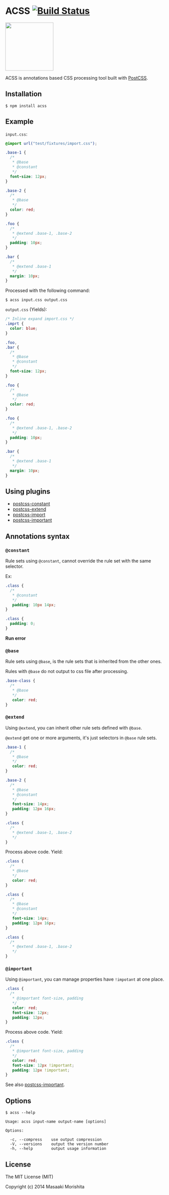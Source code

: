 # ACSS [![Build Status](https://travis-ci.org/morishitter/acss.svg)](https://travis-ci.org/morishitter/acss)

<img  width="150" height="150" src="http://morishitter.github.io/acss/acss.png">

ACSS is annotations based CSS processing tool built with [PostCSS](https://github.com/postcss/postcss).

## Installation

```shell
$ npm install acss
```

## Example

`input.css`:
```css
@import url("test/fixtures/import.css");

.base-1 {
  /*
   * @base
   * @constant
   */
  font-size: 12px;
}

.base-2 {
  /*
   * @base
   */
  color: red;
}

.foo {
  /*
   * @extend .base-1, .base-2
   */
  padding: 10px;
}

.bar {
  /*
   * @extend .base-1
   */
  margin: 10px;
}
```

Processed with the following command:

```
$ acss input.css output.css
```

`output.css` (Yields):

```css
/* Inline expand import.css */
.imprt {
  color: blue;
}

.foo,
.bar {
  /*
   * @base
   * @constant
   */
  font-size: 12px;
}

.foo {
  /*
   * @base
   */
  color: red;
}

.foo {
  /*
   * @extend .base-1, .base-2
   */
  padding: 10px;
}

.bar {
  /*
   * @extend .base-1
   */
  margin: 10px;
}
```

## Using plugins

- [postcss-constant](https://github.com/morishitter/postcss-constant)
- [postcss-extend](https://github.com/morishitter/postcss-extend)
- [postcss-import](https://github.com/postcss/postcss-import)
- [postcss-important](https://github.com/morishitter/postcss-important)

## Annotations syntax

### `@constant`

Rule sets using `@constant`, cannot override the rule set with the same selector.

Ex:

```css
.class {
  /*
   * @constant
   */
   padding: 10px 14px;
}

.class {
  padding: 0;
}
```

**Run error**

### `@base`

Rule sets using `@base`, is the rule sets that is inherited from the other ones.

Rules with `@base` do not output to css file after processing.

```css
.base-class {
  /*
   * @base
   */
   color: red;
}
```

### `@extend`

Using `@extend`, you can inherit other rule sets defined with `@base`.

`@extend` get one or more arguments, it's just selectors in `@base` rule sets.

```css
.base-1 {
  /*
   * @base
   */
   color: red;
}

.base-2 {
  /*
   * @base
   * @constant
   */
   font-size: 14px;
   padding: 12px 16px;
}

.class {
  /*
   * @extend .base-1, .base-2
   */
}
```

Process above code. Yield:

```css
.class {
  /*
   * @base
   */
   color: red;
}

.class {
  /*
   * @base
   * @constant
   */
   font-size: 14px;
   padding: 12px 16px;
}

.class {
  /*
   * @extend .base-1, .base-2
   */
}
```

### `@important`

Using `@important`, you can manage properties have `!impotant` at one place.

```css
.class {
  /*
   * @important font-size, padding
   */
   color: red;
   font-size: 12px;
   padding: 12px;
}
```

Process above code. Yield:

```css
.class {
  /*
   * @important font-size, padding
   */
   color: red;
   font-size: 12px !important;
   padding: 12px !important;
}
```

See also [postcss-important](https://github.com/morishitter/postcss-important).


## Options

```
$ acss --help
```

```
Usage: acss input-name output-name [options]

Options:

  -c, --compress    use output compression
  -V, --versions    output the version number
  -h, --help        output usage information
```

## License

The MIT License (MIT)

Copyright (c) 2014 Masaaki Morishita
